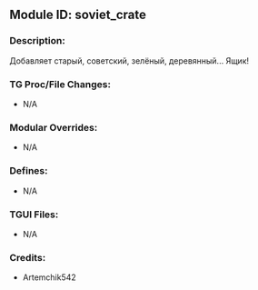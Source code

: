 ## Module ID: soviet_crate

### Description:

Добавляет старый, советский, зелёный, деревянный... Ящик!


### TG Proc/File Changes:

- N/A


### Modular Overrides:

- N/A


### Defines:

- N/A


### TGUI Files:

- N/A


### Credits:

- Artemchik542
